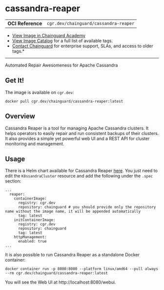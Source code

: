 <!--monopod:start-->
# cassandra-reaper
| | |
| - | - |
| **OCI Reference** | `cgr.dev/chainguard/cassandra-reaper` |


* [View Image in Chainguard Academy](https://edu.chainguard.dev/chainguard/chainguard-images/reference/cassandra-reaper/overview/)
* [View Image Catalog](https://console.enforce.dev/images/catalog) for a full list of available tags.
* [Contact Chainguard](https://www.chainguard.dev/chainguard-images) for enterprise support, SLAs, and access to older tags.*

---
<!--monopod:end-->

<!--overview:start-->
Automated Repair Awesomeness for Apache Cassandra
<!--overview:end-->

<!--getting:start-->
## Get It!
The image is available on `cgr.dev`:

```
docker pull cgr.dev/chainguard/cassandra-reaper:latest
```
<!--getting:end-->

<!--body:start-->

## Overview

Cassandra Reaper is a tool for managing Apache Cassandra clusters. It helps operators to easily repair and run consistent backups of their clusters. It also provides a simple yet powerful web UI and a REST API for cluster monitoring and management.

## Usage

There is a Helm chart available for Cassandra Reaper [here](https://docs.k8ssandra.io/install/local/single-cluster-helm/). You just need to edit the `K8ssandraCluster` resource and add the following under the `.spec` section:

```
...
  reaper:
    containerImage:
      registry: cgr.dev
      repository: chainguard # you should provide only the repository name without the image name, it will be appended automatically
      tag: latest
    initContainerImage:
      registry: cgr.dev
      repository: chainguard
      tag: latest
    httpManagement:
      enabled: true
...
```

It is also possible to run Cassandra Reaper as a standalone Docker container:

```
docker container run -p 8080:8080 --platform linux/amd64 --pull always --rm cgr.dev/chainguard/cassandra-reaper:latest
```

You will see the Web UI at http://localhost:8080/webui.

<!--body:end-->
